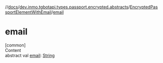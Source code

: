 //[docs](../../../index.md)/[dev.inmo.tgbotapi.types.passport.encrypted.abstracts](../index.md)/[EncryptedPassportElementWithEmail](index.md)/[email](email.md)



# email  
[common]  
Content  
abstract val [email](email.md): [String](https://kotlinlang.org/api/latest/jvm/stdlib/kotlin/-string/index.html)  



